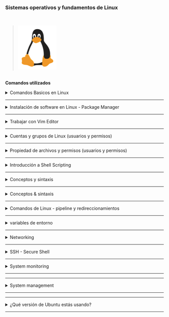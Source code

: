 ###  Sistemas operativos y fundamentos de Linux ###
<br />

>![linux](linux.png)

##

**Comandos utilizados**

<details>
<summary>Comandos Basicos en Linux </summary>
<br />

Operaciones generales:
- `clear` = Limpia la terminal

Operaciones de directorio:
- `pwd` = Mostrar el directorio actual. Ejemplo :
Output: `/home/$USER`
- `ls` = Listar carpetas y archivos. Ejemplo
 Output: `Desktop  Downloads  Pictures  Documents`
- `cd [dirname]` = Cambie de directorio a `[dir]`
- `mkdir [dirname]` = Hacer o Crear directorio [dirname] 
>Ejemplo:
```
mkdir -p mydir/{colors/{basic,blended},shape,animals/{mammals,reptiles}}`
```

- `cd ..` = Ir al directorio.
Operaciones de archivo:

- `touch [filename]` = Crear filename]
>Solo de Ejemplo:
```
touch Framework/{frontend/{appA/{dockerfileA,conf,src},appB/{dockerfileB,conf,src}},docker-compose,backend/{ServiceA/{consumer,dockerfileA,producer},ServiceB/{consumer,dockerfileB,producer}}}
```
```
Framework
    ├── backend
    │     ├── ServiceA
    │     │     ├── dockerfileA
    │     │     ├── producer
    │     │     └── consumer
    │     └── ServiceB
    │           ├── dockerfileB
    │           ├── producer
    │           └── consumer
    ├── frontend
    │     ├── appA
    │     │     ├── conf
    │     │     ├── src
    │     │     └── dockerfileA
    │     └── appB
    │           ├── conf
    │           ├── src
    │           └── dockerfileB
    └── docker-compose
```



- `rm [filename]` = Eliminar [filename]
- `rm -r [dirname]` = Eleminar un directorio no vacío y todos los archivos en él
- `rm -d [dirname]` or `rmdir [dirname]` = Eliminar un directorio vacío

Navegación en el sistema de archivos:
- `cd usr/local/bin` = Navegar por múltiples dirs (ruta relativa - relativa al directorio actual). Mover al directorio `bin`
- `cd ../..` = Sube 2 jerarquías, así que ve al directorio `usr`
- `cd /usr` = Alternativa para ir a `usr` directamente (ruta absoluta)
- `cd [absolute path]` = Mover a cualquier lugar proporcionando la ruta completa
- `cd $home` = Ir a mi directorio personal (ruta absoluta)
- `cd ~` = Acceso directo alternativo para ir al directorio de inicio
- `ls /etc/network` = Lista de carpetas y archivos del directorio `red`

Más operaciones de archivos y directorios
- `mv [filename] [new_filename]` = Cambiar el nombre del archivo a un nuevo nombre
- `cp -r [dirname] [new_dirname]` = Copiar dirname a new_dirname recursivamente significado incluyendo los archivos
- `cp [filename] [new_filename]` = Copiar nombre de archivo a new_filename

Algunos comandos más útiles 
- `ls -R [dirname]` = Mostrar dirs y archivos, sino también sub dirs y archivos
- `history` = Da una lista de todos los comandos pasados escritos en la sesión de terminal actual
- `history 20` = Mostrar lista de los últimos 20 comandos
- `CTRL + r` = historial de búsqueda

- `CTRL + c` = Orden stop current
- `CTRL + SHIFT + v` = Pegar texto copiado en el terminal
- `ls -a` = Ver archivos ocultos también
- `cat [filename]` = Mostrar el contenido del archivo
- `cat .bash_history` = Mostrar el contenido del archivo
- `cat Documents/java-app/Readme.md` = Mostrar el contenido del archivo

Mostrar información del sistema operativo
- `uname -a` = Mostrar sistema y núcleo
- `cat /etc/os-release` =  Mostrar información del OS 
- `lscpu` = Mostrar información de hardware, p. ej., la CPU que tiene, etc.
- `lsmem` = Mostrar información de memoria


Ejecutar comandos como superusuario
- `sudo [some command]` = Permite a los usuarios regulares ejecutar programas con los privilegios de seguridad del superusuario o root
- `su - admin` = Cambiar de usuario  a admin
</details>


******

<details>
<summary>Instalación de software en Linux - Package Manager </summary>
<br />

Administrador de paquetes de APT:
- `sudo apt search [package_name]` = Buscar un paquete dado
- `sudo apt install [package_name]` = Instalar un paquete dado
- `sudo apt install [package_name] [package_name2]` = Instalar varios paquetes con un comando
- `sudo apt remove [package_name]` = Quitar el paquete instalado
- `sudo apt update` = Actualiza el índice de paquetes. Muestra los últimos cambios desde los repositorios APT


Administrador de paquetes de APT-GET:
- `sudo apt-get install [package_name]` = Instalar paquete con el gestor de paquetes apt-get

Administrador de paquetes de SNAP
- `sudo snap install [package_name]` = Instalar un paquete dado


</details>

******

<details>
<summary> Trabajar con Vim Editor</summary>
<br />

Instalar Vim, si no está disponible:
- `sudo apt install vim` 

Hay 2 modos de:
- Modo de comando: modo predeterminado, todo se interpreta como un comando
- Modo de inserción: Permite introducir texto

Comandos de Vim:
- `vim [filename]` = Abrir archivo con Vim
- `Press i key` = Cambiar al modo de inserción
- `Press esc key` = Cambiar al modo de comando
- `Type :wq` = Escribir archivo en disco y salir de Vim
- `Type :q!` = Salir de Vim sin guardar los cambios
- `Type dd` = Borrar toda la línea
- `Type d10` = Eliminar las siguientes 10 líneas
- `Type u` = Deshacer
- `Type A` = Saltar al final de la línea y cambiar al modo de inserción
- `Type 0` = Saltar al inicio de la línea
- `Type $` = Saltar al final de la línea
- `Type 12G` = Ir a la línea 12
- `Type 16G` = Ir a la línea 16
- `Type /pattern` = Búsqueda de patrón, p.ej. `/nginx`
    - `Type n` = Saltar al próximo partido
    - `Type N` = Buscar en dirección opuesta
- `Type :%s/old/new` = Reemplazar 'viejo' con 'nuevo' en todo el archivo

</details>

******


<details>
<summary> Cuentas y grupos de Linux (usuarios y permisos)</summary>
 <br />

**Ubicaciones de los archivos de control de acceso:**
- /etc/passwd
- /etc/shadow
- /etc/group
<!-- -->
- `sudo adduser [username]` = Crear un nuevo usuario
- `sudo passwd [username]` = Cambiar la contraseña de un usuario
- `su - [username]` = Iniciar sesión como nombre de usuario ('su' = abreviatura de usuario sustituto o conmutador)
- `su -` = iniciar sesión como root

<!-- -->
- `sudo groupadd [groupname]` = Crear nuevo grupo (Sistema asigna el siguiente GID disponible)
- `sudo adduser [username]` = Cambiar al modo de inserción

**Nota 2 diferentes comandos de usuario/grupo:**<br />
`adduser`, `addgroup`, `deluser`,  `delgroup` = Comandos interactivos, más fáciles de usar<br />
`useradd`, `groupadd`,  `userdel`,  `groupdel` = Utilidades de bajo nivel, más información necesita proporcionada por usted mismo

- `sudo usermod [OPTIONS] [username]` = Modificar una cuenta de usuario
- `sudo usermod -g devops $USER` = Asignar `devops` como el grupo principal para el usuario `$USER`
- `sudo delgroup $USER` = Elimina el grupo  `$USER`
- `groups` = Mostrar grupos a los que pertenece el usuario actual registrado
- `groups [username]` = Mostrar grupos del nombre de usuario dado
- `sudo useradd -G devops $USER` = Crear usuario `$USER` y añadir `$USER` al grupo 'devops' (-G = grupo secundario, no primario)
- `sudo gpasswd -d $USER devops` =Elimina usuario `$USER` del grupo 'devops'


</details>

******

<details>
<summary>Propiedad de archivos y permisos (usuarios y permisos) </summary>
 <br />

- `ls -l` = Imprimir archivos en un formato de listado largo, puede ver la propiedad y los permisos del archivo.

**Ownership:**
- `sudo chown [username]:[groupname] [filename]` = cambiar la propiedad
- `sudo chown tom:admin test.txt` = Cambiar la propiedad del archivo 'test.txt' a 'tom' y grupo 'admin'
- `sudo chown admin test.txt` = Cambiar la propiedad del usuario 'test.txt' 'admin
- `sudo chgrp devops test.txt` = Hacer el propietario del grupo 'devops' del archivo test.txt

**Posibles permisos de archivo (simbólico):**
- r = Leer
- w = Escribir
- x = Ejecutar
- '-' = Sin autorización

**Cambiar permisos de archivo para diferentes propietarios**

Los permisos de archivo se pueden cambiar para:
- u = propietario
- g = Grupo
- o = Otros (todos los demás usuarios)

Menos (-) elimina el permiso
- `sudo chmod -x api` = Toma el permiso 'ejecutar' para la carpeta 'api' de todos los propietarios
- `sudo chmod g-w config.yaml` = Quita el permiso de 'escritura' para el archivo 'config.yaml' del grupo 

Más (+) añade permiso
- `sudo chmod g+x config.yaml` = Agregar permiso 'ejecutar' para el archivo 'config.yaml' al grupo 
- `sudo chmod u+x script.sh` = Añadir 'ejecutar' permiso para el archivo 'script.sh' al usuario 
- `sudo chmod o+x script.sh` = Añadir 'ejecutar' permiso para el archivo 'script.sh' a otro 

Cambiar varios permisos para un propietario
- `sudo chmod g=rwx config.yaml` = Asignar permisos 'read write execute' al grupo
- `sudo chmod g=r-- config.yaml` = Asignar solo permiso de 'lectura' al grupo

Cambiar permisos con valores numéricos

Establecer permisos para todos los propietarios con 3 dígitos, 1 dígito para cada propietario_ [Modo Absoluto vs Simbólico](https://docs.oracle.com/cd/E19455-01/805-7229/6j6q8svd8/)

- 0 = Sin permiso
- 1 = Ejecutar
- 2 = Escribir
- 3 = Ejecutar + Escribir
- 4 = Leer
- 5 = Lectura + Ejecución
- 6 = Lectura + Escritura
- 7 = Lectura + Escritura + Ejecución
<!-- -->
- `sudo chmod 777 script.sh` = rwx (Leer, Escribir y Ejecutar) permiso para todos para el archivo 'script.sh'
- `sudo chmod 740 script.sh` = Dar al usuario todos los permisos (7), dar permiso de solo lectura de grupo (4), dar otro no permiso (0)


</details>

******

<details>
<summary>Introducción a Shell Scripting</summary>
 <br />

Cree y abra el archivo setup.sh en el editor vim: <br />
`vim setup.sh`

En el archivo setup.sh:
```sh
#!/bin/bash

echo "Configurar y configurar el servicio"

# save file with 
ESC :wq 

# hacer ejecutable el archivo
chmod u+x setup.sh

# script de ejecución
./setup.sh 
bash setup.sh
```

</details>

******

<details>
<summary> Conceptos y sintaxis </summary>
 <br />

**Variables:**
```sh
#!/bin/bash

echo "Configuración y configuración del servidor"

file_name=config.yaml
config_files=$(ls config)

echo "usando Archivo $file_name para configurar algo"
echo "aquí están todos los archivos de configuración: $config_files"
```

**condiciones:**
```sh
#!/bin/bash

echo "Configuración y configuración del servidor"

file_name=config.yaml
config_dir=$1

if [ -d "$config_dir" ]
then
 echo "lectura del contenido del directorio de configuración"
 config_files=$(ls "$config_dir")
else 
 echo "config dir no encontrado. Crear uno"
 mkdir "$config_dir"
 touch "$config_dir/config.sh"
fi


# ejemplo condicional para comprobar el archivo
# if [ -f "config.yaml" ]

# ejemplo condicional para verificar números
# num_files=xx
# if [ "$num_files" -eq 10 ]

# ejemplo condicional para comprobar cadenas
user_group=$2
if [ "$user_group" == "nana" ]
then 
 echo "configurar el servidor"
elif [ "$user_group" == "admin" ]
then
	echo "administer the server" 
else
 echo "No hay permiso para configurar el servidor. grupo de usuarios incorrecto"
fi

echo "usando Archivo $file_name para configurar algo"
echo "aquí están todos los archivos de configuración: $config_files"
```

**User input:**
```sh
#!/bin/bash

echo "Lectura de la entrada del usuario"

read -p "Por favor introduzca su contraseña: " user_pwd
echo "gracias por tu contraseña $user_pwd"
```

**Parámetros del script:**
```sh
#!/bin/bash

echo "todos los parámetros:: $*"
echo "número de parámetros: $#"

echo "usuario $1"
echo "grupo $2"
```


**Ejecución con parámetros de script:**

`./example.sh name lastname # 2 params`

`./example.sh "name lastname" # 1 param`

`bash example name lastname`

**bucles:**
```sh
#!/bin/bash

echo "todos los parámetros: $*"
echo "número de parámetros: $#"

for param in $*
 do 
  if [ -d "$param" ] 
  then
   echo "ejecutar scripts en la carpeta de configuración"
   ls -l "$param"
  fi 

  echo $param
 done

sum = 0
while true
 do 
	read -p "enter a score" score

  if [ "$score" == "q" ]
  then
   break
  fi

  sum=$(($sum+$score))
  echo "total score: $sum"
 done
```

</details>

******


<details>
<summary> Conceptos & sintaxis </summary>
 <br />

**Functions:**
```sh
#!/bin/bash

echo "todos los parámetros: $*"
echo "número de parámetros: $#"

for param in $*
 do 
  if [ -d "$param" ] 
  then
   echo "ejecutar scripts en la carpeta de configuración"
   ls -l "$param"
  fi 

  echo $param
 done

# Función de declaración
function sum {
  sum = 0
	while true
	 do 
		read -p "intruduce un puntaje:" score
	
	  if [ "$score" == "q" ]
	  then
	   break
	  fi
	
	  sum=$(($sum+$score))
	  echo "total puntaje: $sum"
	 done
}

# Invocar función
sum

function create_file() {
	file_name=$1
  is_shell_script=$2
  touch $file_name
  echo "archivo $file_name creado" 

  if [ "$is_shell_script" = true ]
  then
		chmod u+x $file_name
		echo "añadido permiso de ejecución"
	fi
}
# Invocar con parámetros diff
create_file test.txt
create_file myfile.yaml
create_file myscript.sh

# Función con valor de retorno
function sum() {
	total=$(($1+$2))
  return $total
}

sum 2 10
result=$?

echo "suma de 2 y 10 es $result"
```

</details>

******

<details>
<summary> Comandos de Linux - pipeline y redireccionamientos</summary>
<br />

**Pipe & Less:**

Pipe comando:
- `|` = Comando de tubería = Canaliza la salida del comando anterior como una entrada al siguiente comando

Less comando:
- $ `less [filename]` = Muestra el contenido de un archivo o una salida de comando, una página a la vez. Y permite navegar hacia adelante y hacia atrás a través del archivo


Diferentes ejemplos de tuberías/casos de uso:
- $ `cat /var/log/syslog | less` = Canaliza la salida del archivo 'syslog' a menos programa.
- $ `ls /usr/bin | less` = Canaliza la salida de `ls` comando 
- $ `history | less` = Canaliza la salida del comando history a menos programa.

**Pipe & Grep:**

>Grep comando:
- $ `grep [pattern]` = Busca un patrón particular de caracteres y muestra todas las líneas que contienen ese patrón

>Más ejemplos de tuberías/casos de uso:
- $ `history | grep sudo` = Busque cualquier comando de comandos de historia, que tienen 'sudo' palabra en ella.
- $ `history | grep "sudo chmod"` = Busque cualquier comando de comandos de historia, que tienen 'sudo chmod' frase en ella.
- $ `history | grep sudo | less` =  La salida de historial pasará la salida a grep y el filtro para 'sudo' y esta salida será nuevamente canalizada o pasada a menos programa.
- $ `ls /usr/bin/ | grep java` = Filtro ls de salida para java.
- $ `cat Documents/java-app/config.yaml | grep ports` = Ver todas las apariciones de 'ports' en el archivo config.yaml.
**Redirecciones en Linux:**
- `>` = Redirect Operator = Toma la salida del comando anterior y la envía a un archivo que usted da.

Diferentes ejemplos de redirecciones/casos de uso:
- $ `history | grep sudo > sudo-commands.txt` = Redirigir la salida a un archivo 'sudo-commands.txt'
- $ `cat sudo-commands.txt > sudo-rm-commands.txt` = Redirigir la salida del archivo 'sudo-commands.txt' al archivo 'sudo-rm-commands.txt'

- $ `history | grep rm > sudo-rm-commands.txt` = Redirigir la salida de comandos de historial filtrado al archivo existente 'sudo-rm-commands.txt'. Nota: El contenido del archivo será _overwritten_
- $ `history | grep rm >> sudo-rm-commands.txt` = Redirigir la salida de comandos de historial filtrado al archivo existente 'sudo-rm-commands.txt'. Nota: El contenido del archivo será _appended_

</details>

******

<details>
<summary>variables de entorno</summary>
<br />

_Las variables almacenan información. Las variables de entorno están disponibles para todo el entorno. _
_Una variable de entorno consiste en _name=value_ pair. _

**Variables de entorno existentes:**
- `SHELL=/bin/bash`= shell por defecto, en este caso bash.
- `HOME=/home/nana`= directorio personal del usuario actual.
- `USER=nana` = usuario actualmente conectado.


<!-- -->
- $ `printenv` = Enumerar todas las variables de entorno.
- $ `printenv | less` = Listar todas las variables de entorno con menos programa.
- $ `printenv [environment variable]` = Valor de visualización de la variable de entorno dada, p.ej. `printenv USER`
- $ `printenv | grep USER` = Filtrar variables de entorno, que tienen 'USER' en el nombre.
<!-- -->
- $ `echo $USER` = Valor de impresión de la variable de entorno USER.

**Cree sus propias variables de entorno:**
- $ `export DB_USERNAME=dbuser` = Establecer la variable de entorno 'DB_USERNAME' con el valor 'dbuser'
- $ `export DB_PASSWORD=secretpwdvalue` = Establecer la variable de entorno 'DB_PASSWORD' con el valor 'secretpwdvalue'
- $ `export DB_NAME=mydb` = Establecer la variable de entorno 'DB_NAME' con el valor 'mydb'
- $ `printenv | grep DB` = Filtrar variables de entorno para caracteres 'DB'
- $ `export DB_NAME=newdbname` = Establecer la variable de entorno 'DB_NAME' en un nuevo valor 'newdbname'

**Eliminar variables de entorno:**
- $ `unset DB_NAME` = Eliminar variable con el nombre 'DB_NAME'

**Variables de entorno persistentes:**

Variables de entorno persistentes con el archivo de configuración específico del shell:
>Las variables de entorno establecidas en la terminal solo están disponibles en la sesión de la terminal actual. _

>Agregue variables de entorno al archivo '~/.bashrc' o al archivo 'rc' de su shell específico. Las variables establecidas en este archivo se cargan cada vez que se introduce un shell de inicio de sesión de bash.
- $ `export DB_USERNAME=dbuser`
- $ `export DB_PASSWORD=secretvl`
- $ `export DB_NAME=mydb`
>En terminal de nuevo:
- $ `source ~/.bashcrc` = Cargar los nuevos env vars en la sesión de shell actual.

>Variables de entorno persistentes en todo el sistema:
- ~./bashrc =específicos del usuario.
- /etc/environment = sistema, lo que significa que todos los usuarios tendrán acceso a las variables.

**Variable de entorno PATH:**
- `PATH=/usr/local/sbin:/usr/local/bin:/usr/sbin:/usr/bin:/sbin:/bin` = Lista de directorios a archivos ejecutables, separados por ':'. Le dice al shell qué directorios a ssearch para el ejecutable en respuesta a nuestro comando ejecutado.
- `PATH=$PATH:/home/nana` = Anexar la carpeta /home/$USER
al valor $PATH existente.


</details>

******

<details>
<summary>Networking</summary>
<br />

Comandos de red útiles:
- $ `ip`= uno de los comandos básicos. Para configurar nuevos sistemas y asignar IPs a la solución de problemas de sistemas existentes. Puede mostrar información de direcciones, manipular el enrutamiento, además de mostrar varios dispositivos, interfaces y túneles de la red.
- $ `ifconfig`= para configurar y solucionar problemas de redes. Desde entonces ha sido reemplazado por el comando `ip` 
- $ `netstat`= herramienta para imprimir conexiones de red, tablas de enrutamiento, estadísticas de interfaz, conexiones de enmascaramiento y membresías multicast
- $ `ps aux` =
  - ps = muestra información sobre una selección de los procesos activos
  - a =  mostrar procesos para todos los usuarios
  - u = mostrar el usuario/propietario del proceso
  - x = también muestran procesos no conectados a un terminal
- $ `nslookup` = Buscar consultas relacionadas con DNS
- $ `ping` =  Para comprobar la conectividad entre dos nodos

</details>

******

<details>
<summary>SSH - Secure Shell</summary>
<br />

>Connecting via SSH: `ssh username@SSHserver`
- $ `ssh root@129.82.11.93`= Conectar con el usuario root a la dirección del servidor IP
- $ `ssh-keygen -t rsa`= Crear par de claves SSH con algoritmo 'rsa'. El par de claves SSH se almacena en la ubicación predeterminada `~/. ssh`
- $ `ls .ssh/`= Mostrar el contenido de la carpeta . ssh, que tiene.
  - $ `id_rsa` = clave privada.
  - $ `id_rsa.pub` = clave pública.
- $ `ssh -i .ssh/id_rsa root@129.82.11.93` = Conéctese con el usuario root a la dirección de servidor 129.82.11.93 con la ubicación de archivo de clave privada especificada (.ssh/id_rsa = predeterminado, pero puede especificar una diferente como esta)

>Dos archivos utilizados por SSH:
- $ `~/.ssh/known_hosts` = permite al cliente autenticar el servidor para comprobar que no se conecta a un imitador.
- $ `~/.ssh/authorized_keys` = permite al servidor autenticar al usuario.

</details>

******
</details>



<details>
<summary> System monitoring</summary>
<br />

>Instale el paquete de sensores lm:
- $ `sudo apt-get install lm-sensors` = Instale el paquete de sensores lm.
- $ `sudo sensors-detect` = Ejecute el comando de detección de sensores como root.

>Determinará los módulos necesarios y al final le pedirá permiso para agregarlos automáticamente al archivo /etc/modprobe. Si respondió que sí, cárguelos usando el comando:
- $ `sudo service module-init-tools start` = Ejecute el comando de detección de sensores como root.
- $ `sensorst` =  Ahora puede usar el comando de sensores.
</details>

******


******

<details>
<summary>System management</summary>
<br />

>Cómo determinar el nivel de ejecución actual usando Linux<
- $ `who -r`= Para imprimir el nivel de ejecución actual, ejecute:
- $ `sudo runlevel`= Para imprimir el nivel de ejecución anterior y actual.
</details>

******


******
</details>



<details>
<summary>¿Qué versión de Ubuntu estás usando?</summary>
<br />

>La forma más fácil de verificar la versión de Ubuntu es usar el comando lsb_release.
- $ `lsb_release -a`= verificar la versión de Ubuntu.
</details>

******